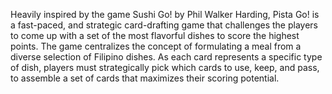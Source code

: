 Heavily inspired by the game Sushi Go! by Phil Walker Harding, Pista Go! is a fast-paced, and strategic card-drafting game that challenges the players to come up with a set of the most flavorful dishes to score the highest points. The game centralizes the concept of formulating a meal from a diverse selection of Filipino dishes. As each card represents a specific type of dish, players must strategically pick which cards to use, keep, and pass, to assemble a set of cards that maximizes their scoring potential.
